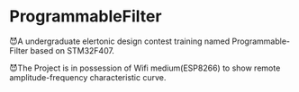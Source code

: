 # ProgrammableFilter
😈A undergraduate elertonic design contest training named Programmable-Filter based on STM32F407.

😈The Project is in possession of Wifi medium(ESP8266) to show remote amplitude-frequency characteristic curve.
